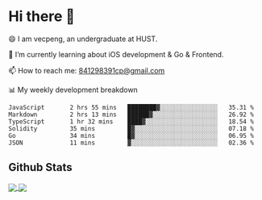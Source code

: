 
# Hi there 👋
😄 I am vecpeng, an undergraduate at HUST.

🌱 I’m currently learning about iOS development & Go & Frontend.

📫 How to reach me: 841298391cp@gmail.com

📊 My weekly development breakdown
<!--START_SECTION:waka-->

```text
JavaScript       2 hrs 55 mins   ████████▓░░░░░░░░░░░░░░░░   35.31 %
Markdown         2 hrs 13 mins   ██████▓░░░░░░░░░░░░░░░░░░   26.92 %
TypeScript       1 hr 32 mins    ████▓░░░░░░░░░░░░░░░░░░░░   18.54 %
Solidity         35 mins         █▓░░░░░░░░░░░░░░░░░░░░░░░   07.18 %
Go               34 mins         █▓░░░░░░░░░░░░░░░░░░░░░░░   06.95 %
JSON             11 mins         ▓░░░░░░░░░░░░░░░░░░░░░░░░   02.36 %
```

<!--END_SECTION:waka-->

## Github Stats
<a href="https://github.com/anuraghazra/github-readme-stats">
  <img align="center" src="https://github-readme-stats.vercel.app/api?username=vecpeng&count_private=true&hide=stars" />
</a>
<a href="https://github.com/anuraghazra/convoychat">
  <img align="center" src="https://github-readme-stats.vercel.app/api/top-langs/?username=vecpeng&layout=compact" />
</a>

